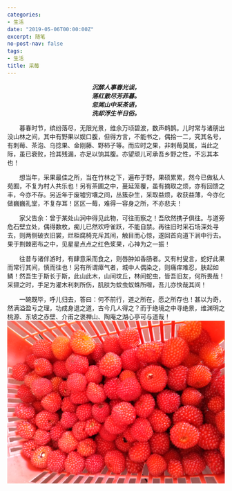 ```yaml
---
categories:
- 生活
date: "2019-05-06T00:00:00Z"
excerpt: 随笔
no-post-nav: false
tags:
- 生活
title: 采莓
---
```


***<center>沉醉人事春光误，</center>***
***<center>落红散尽芳菲暮。</center>***
***<center>忽闻山中采茶语，</center>***
***<center>洗却浮生半日俗。</center>***

&emsp;&emsp;暮春时节，缤纷落尽，无限光景，维余万顷碧波，数声鹈鹊。儿时常与诸朋出没山林之间，其中有野果以娱口腹，但得方言，不能书之，偶拾一二，究其名号，有刺莓、茶泡、乌捻果、金刚藤、野柿子等。而应时之果，非刺莓莫属，当此之际，虽已衰败，捡其残漏，亦足以饷其腹。亦望顽儿可承吾乡野之性，不忘其本也！ 

&emsp;&emsp;想当年，采果最佳之所，当在竹林之下，遍布于野，果硕累累，然今已做私人苑囿，不复为村人共乐也！另有茶圃之中，蔓延笼覆，虽有摘取之烦，亦有回馈之丰，今亦不存。另近年于废墟穷壤之间，丛簇杂生，采取益烦，收获益薄，今亦化做巍巍礼堂，不复存耳！区区一莓，难得一容身之所，不亦悲夫！  

&emsp;&emsp;家父告余：曾于某处山涧中得见此物，可往而察之！吾欣然携子俱往。与道旁危石壁立处，偶得数枚，痴儿已然欢呼雀跃，不能自禁。再往旧时采石场深处寻去，则两侧破衣旧裳，烂柜腐椅充斥其间，触目而心惊，遂回首向道下涧中行去。果于荆棘密布之中，见星星点点之红色浆果，心神为之一振！  

&emsp;&emsp;往昔与诸伴游时，有肆意采而食之，则唇肿如香肠者。又有村叟言，蛇好此果而常行其间，慎而往也！另有所谓瘴气者，城中人偶染之，则痛痒难忍，肤起如鳞！然吾生于斯长于斯，此山此木，山间坟丘，林间蛇虫，皆吾旧友，何所畏哉！采撷之时，手足为灌木利刺所伤，肌肤为蚊虫蚁蛛所噬，吾儿亦快哉其间！ 
 
&emsp;&emsp;一碗既毕，呼儿归去，答曰：何不前行，道之所在，愿之所存也！甚以为奇，然满溢盈亏之理，功成身退之道，古今几人得之？而于绝境之中寻绝景，维渊明之桃源、东坡之赤壁、介甫之褒禅山、陶庵之湖心亭可与道哉！
![pic](/assets/images/2019/life/caimei.jpg)